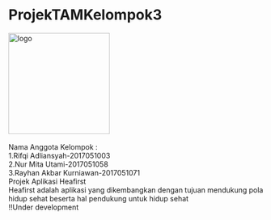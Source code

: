 # ProjekTAMKelompok3
<img src= "https://user-images.githubusercontent.com/71004111/164275301-a13b05c4-bb42-4cc1-add1-7c36f9657ad9.svg)" alt="logo" width="200" height="200">


<br>
<br>
Nama Anggota Kelompok : <br>
1.Rifqi Adliansyah-2017051003<br>
2.Nur Mita Utami-2017051058<br>
3.Rayhan Akbar Kurniawan-2017051071<br>
Projek Aplikasi Heafirst <br>
Heafirst adalah aplikasi yang dikembangkan dengan tujuan mendukung pola hidup sehat beserta hal pendukung untuk hidup sehat<br>
!!Under development
